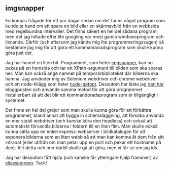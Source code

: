 ## imgsnapper

En kompis frågade för ett par dagar sedan om det fanns något program som kunde ta hand om att spara en bild eller en skärmavbild från en webbsida med regelbundna intervaller. Det finns säkert en hel del sådana program, men det jag hittade efter lite googling var mest gamla windowsprogram och liknande. Därför (och eftersom jag kände mig lite programmeringssugen) så bestämde jag mig för att göra ett kommandoradsprogram som skulle kunna göra just det.

Jag har hunnit en liten bit. Programmet, som heter [imgsnapper](https://github.com/LarsSjogreen/imgsnapper), kan nu pekas på en hemsida och tar ett XPath-argument till bilden som ska sparas ner. Man kan också ange namnet på temporärbiblioteket där bilderna ska hamna. Jag använder mig av Selenium webdriver och chrome webdriver och ett node-tillägg som heter [node-getopt](https://github.com/jiangmiao/node-getopt). Dessutom har läste jag [den här](https://x-team.com/blog/a-guide-to-creating-a-nodejs-command/) bloggposten och använde samma metod för att göra programmet installerbart så att det blir ett kommandoradsprogram som är tillgängligt i systemet.

Det finns en hel del grejor som man skulle kunna göra för att förbättra programmet, bland annat att bygga in schemaläggning, att försöka använda en mer stabil webdriver (och kanske köra den headless) och också att automatiskt förvandla bilderna i foldern till en liten film. Man skulle också kunna sätta upp en enkel express-webserver i bildkatalogen för att exponera bilderna som en liten webb så att man kan komma åt dem från sitt intranät (eller utifrån om man petar upp en port och pekar ett hostname på den). Allt detta och mer därtill skulle gå att göra, men vi får se om jag ids.

Jag har dessutom fått hjälp (och kanske får ytterligare hjälp framöver) av [eliassjogreen](https://github.com/eliassjogreen). Tack!
